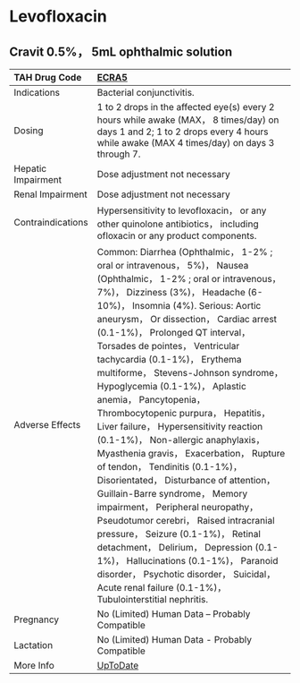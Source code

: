 # Levofloxacin

## Cravit 0.5%， 5mL ophthalmic solution

| TAH Drug Code      | [ECRA5](https://www.tahsda.org.tw/drugs/hissearch.php?drug_code=ECRA5)                                                                                                                                                                                                                                                                                                                                                                                                                                                                                                                                                                                                                                                                                                                                                                                                                                                                                                                                                                     |
|:-------------------|:-------------------------------------------------------------------------------------------------------------------------------------------------------------------------------------------------------------------------------------------------------------------------------------------------------------------------------------------------------------------------------------------------------------------------------------------------------------------------------------------------------------------------------------------------------------------------------------------------------------------------------------------------------------------------------------------------------------------------------------------------------------------------------------------------------------------------------------------------------------------------------------------------------------------------------------------------------------------------------------------------------------------------------------------|
| Indications        | Bacterial conjunctivitis.                                                                                                                                                                                                                                                                                                                                                                                                                                                                                                                                                                                                                                                                                                                                                                                                                                                                                                                                                                                                                  |
| Dosing             | 1 to 2 drops in the affected eye(s) every 2 hours while awake (MAX， 8 times/day) on days 1 and 2; 1 to 2 drops every 4 hours while awake (MAX 4 times/day) on days 3 through 7.                                                                                                                                                                                                                                                                                                                                                                                                                                                                                                                                                                                                                                                                                                                                                                                                                                                           |
| Hepatic Impairment | Dose adjustment not necessary                                                                                                                                                                                                                                                                                                                                                                                                                                                                                                                                                                                                                                                                                                                                                                                                                                                                                                                                                                                                              |
| Renal Impairment   | Dose adjustment not necessary                                                                                                                                                                                                                                                                                                                                                                                                                                                                                                                                                                                                                                                                                                                                                                                                                                                                                                                                                                                                              |
| Contraindications  | Hypersensitivity to levofloxacin， or any other quinolone antibiotics， including ofloxacin or any product components.                                                                                                                                                                                                                                                                                                                                                                                                                                                                                                                                                                                                                                                                                                                                                                                                                                                                                                                     |
| Adverse Effects    | Common: Diarrhea (Ophthalmic， 1-2% ; oral or intravenous， 5%)， Nausea (Ophthalmic， 1-2% ; oral or intravenous， 7%)， Dizziness (3%)， Headache (6-10%)， Insomnia (4%). Serious: Aortic aneurysm， Or dissection， Cardiac arrest (0.1-1%)， Prolonged QT interval， Torsades de pointes， Ventricular tachycardia (0.1-1%)， Erythema multiforme， Stevens-Johnson syndrome， Hypoglycemia (0.1-1%)， Aplastic anemia， Pancytopenia， Thrombocytopenic purpura， Hepatitis， Liver failure， Hypersensitivity reaction (0.1-1%)， Non-allergic anaphylaxis， Myasthenia gravis， Exacerbation， Rupture of tendon， Tendinitis (0.1-1%)， Disorientated， Disturbance of attention， Guillain-Barre syndrome， Memory impairment， Peripheral neuropathy， Pseudotumor cerebri， Raised intracranial pressure， Seizure (0.1-1%)， Retinal detachment， Delirium， Depression (0.1-1%)， Hallucinations (0.1-1%)， Paranoid disorder， Psychotic disorder， Suicidal， Acute renal failure (0.1-1%)， Tubulointerstitial nephritis. |
| Pregnancy          | No (Limited) Human Data – Probably Compatible                                                                                                                                                                                                                                                                                                                                                                                                                                                                                                                                                                                                                                                                                                                                                                                                                                                                                                                                                                                              |
| Lactation          | No (Limited) Human Data - Probably Compatible                                                                                                                                                                                                                                                                                                                                                                                                                                                                                                                                                                                                                                                                                                                                                                                                                                                                                                                                                                                              |
| More Info          | [UpToDate](https://www.uptodate.com/contents/levofloxacin-drug-information)                                                                                                                                                                                                                                                                                                                                                                                                                                                                                                                                                                                                                                                                                                                                                                                                                                                                                                                                                                |

